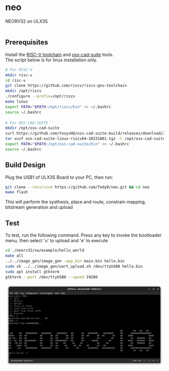 # neo
NEORV32 on ULX3S
<br><br>

## Prerequisites
Install the [RISC-V toolchain](https://github.com/riscv-collab/riscv-gnu-toolchain.git) and [oss-cad-suite](https://github.com/YosysHQ/oss-cad-suite-build#installation) tools.
<br>
The script below is for linux installation only.
<br>
```bash
# For RISC-V
mkdir risc-v
cd risc-v
git clone https://github.com/riscv/riscv-gnu-toolchain
mkdir /opt/riscv
./configure --prefix=/opt/riscv
make linux
export PATH="$PATH:/opt/riscv/bin" >> ~/.bashrc
source ~/.bashrc

# For OSS-CAD-SUITE
mkdir /opt/oss-cad-suite
curl https://github.com/YosysHQ/oss-cad-suite-build/releases/download/2023-10-01/oss-cad-suite-linux-riscv64-20231001.tgz
tar xvzf oss-cad-suite-linux-riscv64-20231001.tgz -C /opt/oss-cad-suite
export PATH="$PATH:/opt/oss-cad-suite/bin" >> ~/.bashrc
source ~/.bashrc
```

## Build Design
Plug the USB1 of ULX3S Board to your PC, then run:
```bash
git clone --recursive https://github.com/fedy0/neo.git && cd neo
make flash
```
This will perform the systhesis, place and route, constrain mapping, bitstream generation and upload

## Test
To test, run the following command. Press any key to invoke the bootloader menu, then select 'u' to upload and 'e' to execute
```bash
cd ./neorv32/sw/example/hello_world
make all
../../image_gen/image_gen -app_bin main.bin hello.bin
sudo sh ../../image_gen/uart_upload.sh /dev/ttyUSB0 hello.bin
sudo apt install gtkterm
gtkterm --port /dev/ttyUSB0 --speed 19200
```
![Build](./images/helloworld.png)
